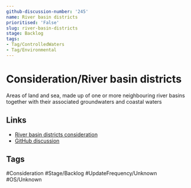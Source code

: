 ```yaml
---
github-discussion-number: '245'
name: River basin districts
prioritised: 'False'
slug: river-basin-districts
stage: Backlog
tags:
- Tag/ControlledWaters
- Tag/Environmental
---
```


# Consideration/River basin districts

Areas of land and sea, made up of one or more neighbouring river basins together with their associated groundwaters and coastal waters

## Links

* [River basin districts consideration](https://design.planning.data.gov.uk/planning-consideration/river-basin-districts)
* [GitHub discussion](https://github.com/digital-land/data-standards-backlog/discussions/245)

## Tags

#Consideration #Stage/Backlog #UpdateFrequency/Unknown #OS/Unknown
